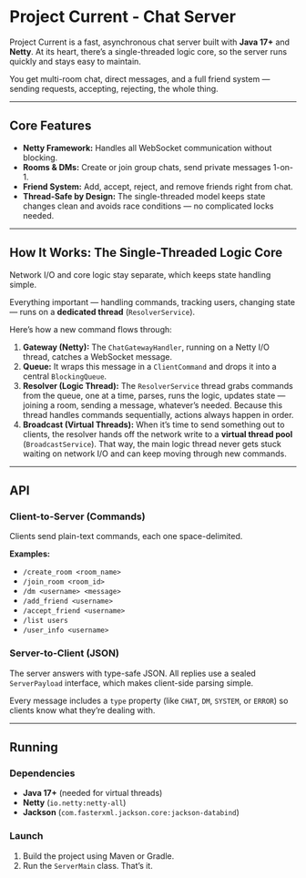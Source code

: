 # Project Current - Chat Server

Project Current is a fast, asynchronous chat server built with **Java 17+** and **Netty**. At its heart, there’s a single-threaded logic core, so the server runs quickly and stays easy to maintain.

You get multi-room chat, direct messages, and a full friend system — sending requests, accepting, rejecting, the whole thing.

---

## Core Features

* **Netty Framework:** Handles all WebSocket communication without blocking.
* **Rooms & DMs:** Create or join group chats, send private messages 1-on-1.
* **Friend System:** Add, accept, reject, and remove friends right from chat.
* **Thread-Safe by Design:** The single-threaded model keeps state changes clean and avoids race conditions — no complicated locks needed.

---

## How It Works: The Single-Threaded Logic Core

Network I/O and core logic stay separate, which keeps state handling simple.

Everything important — handling commands, tracking users, changing state — runs on a **dedicated thread** (`ResolverService`).

Here’s how a new command flows through:

1. **Gateway (Netty):** The `ChatGatewayHandler`, running on a Netty I/O thread, catches a WebSocket message.
2. **Queue:** It wraps this message in a `ClientCommand` and drops it into a central `BlockingQueue`.
3. **Resolver (Logic Thread):** The `ResolverService` thread grabs commands from the queue, one at a time, parses, runs the logic, updates state — joining a room, sending a message, whatever’s needed. Because this thread handles commands sequentially, actions always happen in order.
4. **Broadcast (Virtual Threads):** When it’s time to send something out to clients, the resolver hands off the network write to a **virtual thread pool** (`BroadcastService`). That way, the main logic thread never gets stuck waiting on network I/O and can keep moving through new commands.

---

## API

### Client-to-Server (Commands)

Clients send plain-text commands, each one space-delimited.

**Examples:**
* `/create_room <room_name>`
* `/join_room <room_id>`
* `/dm <username> <message>`
* `/add_friend <username>`
* `/accept_friend <username>`
* `/list users`
* `/user_info <username>`

### Server-to-Client (JSON)

The server answers with type-safe JSON. All replies use a sealed `ServerPayload` interface, which makes client-side parsing simple.

Every message includes a `type` property (like `CHAT`, `DM`, `SYSTEM`, or `ERROR`) so clients know what they’re dealing with.

---

## Running

### Dependencies
* **Java 17+** (needed for virtual threads)
* **Netty** (`io.netty:netty-all`)
* **Jackson** (`com.fasterxml.jackson.core:jackson-databind`)

### Launch
1. Build the project using Maven or Gradle.
2. Run the `ServerMain` class. That’s it.